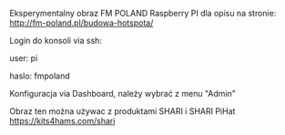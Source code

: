Eksperymentalny obraz FM POLAND Raspberry PI dla opisu na stronie: http://fm-poland.pl/budowa-hotspota/

Login do konsoli via ssh:

user: pi

haslo: fmpoland

Konfiguracja via Dashboard, należy wybrać z menu "Admin"

Obraz ten można używac z produktami SHARI i SHARI PiHat https://kits4hams.com/shari
